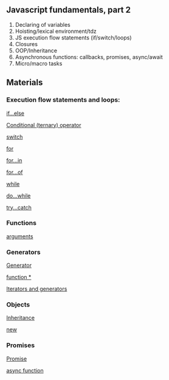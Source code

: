 ## Javascript fundamentals, part 2

1. Declaring of variables
2. Hoisting/lexical environment/tdz
3. JS execution flow statements (if/switch/loops)
3. Closures
4. OOP/Inheritance
5. Asynchronous functions: callbacks, promises, async/await
6. Micro/macro tasks

## Materials

### Execution flow statements and loops:

[if...else](https://developer.mozilla.org/en-US/docs/Web/JavaScript/Reference/Statements/if...else)

[Conditional (ternary) operator](https://developer.mozilla.org/en-US/docs/Web/JavaScript/Reference/Operators/Conditional_Operator)

[switch](https://developer.mozilla.org/en-US/docs/Web/JavaScript/Reference/Statements/switch)

[for](https://developer.mozilla.org/en-US/docs/Web/JavaScript/Reference/Statements/for)

[for...in](https://developer.mozilla.org/en-US/docs/Web/JavaScript/Reference/Statements/for...in)

[for...of](https://developer.mozilla.org/en-US/docs/Web/JavaScript/Reference/Statements/for...of)

[while](https://developer.mozilla.org/en-US/docs/Web/JavaScript/Reference/Statements/while)

[do...while](https://developer.mozilla.org/en-US/docs/Web/JavaScript/Reference/Statements/do...while)

[try...catch](https://developer.mozilla.org/en-US/docs/Web/JavaScript/Reference/Statements/try...catch)

### Functions

[arguments](https://developer.mozilla.org/en-US/docs/Web/JavaScript/Reference/Functions/arguments)

### Generators

[Generator](https://developer.mozilla.org/en-US/docs/Web/JavaScript/Reference/Global_Objects/Generator)

[function *](https://developer.mozilla.org/en-US/docs/Web/JavaScript/Reference/Statements/function*)

[Iterators and generators](https://developer.mozilla.org/en-US/docs/Web/JavaScript/Guide/Iterators_and_generators)

### Objects

[Inheritance](https://developer.mozilla.org/en-US/docs/Learn/JavaScript/Objects/Inheritance)

[new](https://developer.mozilla.org/en-US/docs/Web/JavaScript/Reference/Operators/new)

### Promises

[Promise](https://developer.mozilla.org/en-US/docs/Web/JavaScript/Reference/Global_Objects/Promise)

[async function](https://developer.mozilla.org/en-US/docs/Web/JavaScript/Reference/Statements/async_function)
